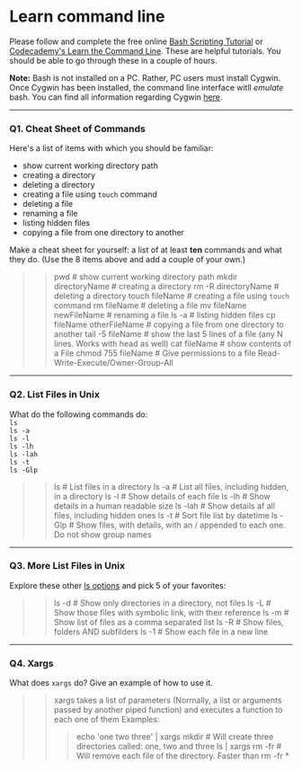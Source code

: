 # Learn command line

Please follow and complete the free online [Bash Scripting Tutorial](https://ryanstutorials.net/bash-scripting-tutorial/) or [Codecademy's Learn the Command Line](https://www.codecademy.com/learn/learn-the-command-line). These are helpful tutorials. You should be able to go through these in a couple of hours.

**Note:** Bash is not installed on a PC. Rather, PC users must install Cygwin. Once Cygwin has been installed, the command line interface witll _emulate_ bash. You can find all information regarding Cygwin [here](https://www.cygwin.com/).

---

### Q1.  Cheat Sheet of Commands  

Here's a list of items with which you should be familiar:  
* show current working directory path
* creating a directory
* deleting a directory
* creating a file using `touch` command
* deleting a file
* renaming a file
* listing hidden files
* copying a file from one directory to another

Make a cheat sheet for yourself: a list of at least **ten** commands and what they do.  (Use the 8 items above and add a couple of your own.)  

> > pwd # show current working directory path
mkdir directoryName # creating a directory
rm -R directoryName # deleting a directory
touch fileName # creating a file using `touch` command
rm fileName # deleting a file
mv fileName newFileName # renaming a file
ls -a # listing hidden files
cp fileName otherFileName # copying a file from one directory to another
tail -5 fileName # show the last 5 lines of a file (any N lines.  Works with head as well)
cat fileName # show contents of a File
chmod 755 fileName # Give permissions to a file Read-Write-Execute/Owner-Group-All

---

### Q2.  List Files in Unix   

What do the following commands do:  
`ls`  
`ls -a`  
`ls -l`  
`ls -lh`  
`ls -lah`  
`ls -t`  
`ls -Glp`  

> > ls # List files in a directory
> > ls -a # List all files, including hidden, in a directory
> > ls -l # Show details of each file
> > ls -lh # Show details in a human readable size
> > ls -lah # Show details af all files, including hidden ones
> > ls -t # Sort file list by datetime
> > ls -Glp # Show files, with details, with an / appended to each one.  Do not show group names

---

### Q3.  More List Files in Unix  

Explore these other [ls options](http://www.techonthenet.com/unix/basic/ls.php) and pick 5 of your favorites:

> > ls -d # Show only directories in a directory, not files
> > ls -L # Show those files with symbolic link, with their reference
> > ls -m # Show list of files as a comma separated list
> > ls -R # Show files, folders AND subfilders
> > ls -1 # Show each file in a new line

---

### Q4.  Xargs   

What does `xargs` do? Give an example of how to use it.

> > xargs takes a list of parameters (Normally, a list or arguments passed by another piped function) and executes a function to each one of them
> > Examples:
> > > echo 'one two three' | xargs mkdir  # Will create three directories called: one, two and three
> > > ls | xargs rm -fr # Will remove each file of the directory.  Faster than rm -fr *

 

